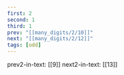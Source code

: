 ```yaml
---
first: 2
second: 1
third: 1
prev: "[[many_digits/2/10]]"
next: "[[many_digits/2/12]]"
tags: [odd]
---
```

prev2-in-text: [[9]]
next2-in-text: [[13]]
